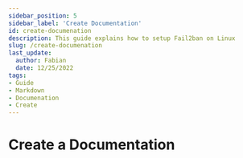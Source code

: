 ```yaml
---
sidebar_position: 5
sidebar_label: 'Create Documentation'
id: create-documenation
description: This guide explains how to setup Fail2ban on Linux
slug: /create-documenation
last_update:
  author: Fabian
  date: 12/25/2022
tags:
- Guide
- Markdown
- Documenation
- Create
---
```


# Create a Documentation